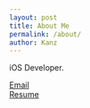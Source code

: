 ```yaml
---
layout: post
title: About Me
permalink: /about/
author: Kanz
---
```


iOS Developer.

[Email](mailto:87kangsw@gmail.com)   
[Resume](https://github.com/87kangsw/resume)   
